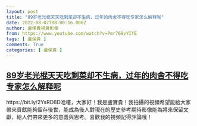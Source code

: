 ```yaml
---
layout: post
title: "89岁老光棍天天吃剩菜却不生病，过年的肉舍不得吃专家怎么解释呢"
date: 2022-08-07T08:00:16.000Z
author: 盧保貴視覺影像
from: https://www.youtube.com/watch?v=Pmr769vYIfE
tags: [ 盧保貴 ]
comments: True
categories: [ 盧保貴 ]
---
```

<!--1659859216000-->
[89岁老光棍天天吃剩菜却不生病，过年的肉舍不得吃专家怎么解释呢](https://www.youtube.com/watch?v=Pmr769vYIfE)
------

<div>
https://bit.ly/2YsRD8D哈嘍，大家好！我是盧寶貴！我拍攝的視頻希望能給大家帶來貢獻能夠留存後世，能成為後人對現在的歷史參考期待影像能為將來保留文獻，給人們帶來更多的意義與思考。喜歡我的視頻記得評論哦！
</div>
